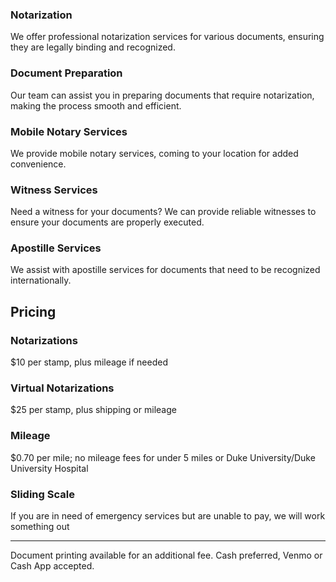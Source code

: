 ### Notarization
We offer professional notarization services for various documents, ensuring they are legally binding and recognized.

### Document Preparation
Our team can assist you in preparing documents that require notarization, making the process smooth and efficient.

### Mobile Notary Services
We provide mobile notary services, coming to your location for added convenience.

### Witness Services
Need a witness for your documents? We can provide reliable witnesses to ensure your documents are properly executed.

### Apostille Services
We assist with apostille services for documents that need to be recognized internationally.

## Pricing

### Notarizations

$10 per stamp, plus mileage if needed

### Virtual Notarizations

$25 per stamp, plus shipping or mileage

### Mileage

$0.70 per mile; no mileage fees for under 5 miles or Duke University/Duke University Hospital

### Sliding Scale

If you are in need of emergency services but are unable to pay, we will work something out

--- 

Document printing available for an additional fee. Cash preferred, Venmo or Cash App accepted.